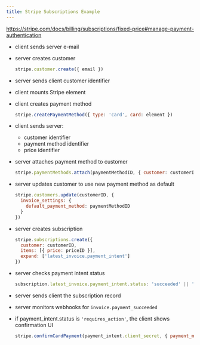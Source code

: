 ```yaml
---
title: Stripe Subscriptions Example
---
```


<https://stripe.com/docs/billing/subscriptions/fixed-price#manage-payment-authentication>

- client sends server e-mail

- server creates customer

  ```javascript
  stripe.customer.create({ email })
  ```

- server sends client customer identifier

- client mounts Stripe element

- client creates payment method

  ```javascript
  stripe.createPaymentMethod({ type: 'card', card: element })
  ```

- client sends server:
  - customer identifier
  - payment method identifier
  - price identifier

- server attaches payment method to customer

  ```javascript
  stripe.paymentMethods.attach(paymentMethodID, { customer: customerID })
  ```

- server updates customer to use new payment method as default

  ```javascript
  stripe.customers.update(customerID, {
    invoice_settings: {
      default_payment_method: paymentMethodID
    }
  })
  ```

- server creates subscription

  ```javascript
  stripe.subscriptions.create({
    customer: customerID,
    items: [{ price: priceID }],
    expand: ['latest_invoice.payment_intent']
  })
  ```

- server checks payment intent status

  ```javascript
  subscription.latest_invoice.payment_intent.status: 'succeeded' || 'requires_action'
  ```

- server sends client the subscription record

- server monitors webhooks for `invoice.payment_succeeded`

- if payment_intent.status is `'requires_action'`, the client shows confirmation UI

  ```javascript
  stripe.confirmCardPayment(payment_intent.client_secret, { payment_method: paymentMethodID })
  ```
